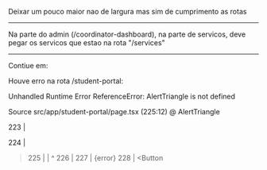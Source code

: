 Deixar um pouco maior nao de largura mas sim de cumprimento as rotas

---

Na parte do admin (/coordinator-dashboard), na parte de servicos, deve pegar os servicos que estao na rota "/services"

---

Contiue em:

Houve erro na rota /student-portal:

Unhandled Runtime Error
ReferenceError: AlertTriangle is not defined

Source
src/app/student-portal/page.tsx (225:12) @ AlertTriangle

  223 |       <div className="min-h-screen flex items-center justify-center p-4">
  224 |         <Alert className="max-w-md">
> 225 |           <AlertTriangle className="h-4 w-4" />
      |            ^
  226 |           <AlertDescription>
  227 |             {error}
  228 |             <Button